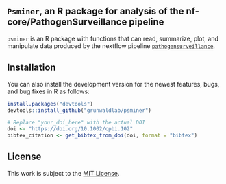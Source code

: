 ## `Psminer`, an R package for analysis of the nf-core/PathogenSurveillance pipeline

`psminer` is an R package with functions that can read, summarize, plot, and manipulate data produced by the nextflow pipeline [`pathogensurveillance`](https://github.com/nf-core/pathogensurveillance). 

## Installation

You can also install the development version for the newest features,
bugs, and bug fixes in R as follows:

``` r
install.packages("devtools")
devtools::install_github("grunwaldlab/psminer")
```

``` R
# Replace "your_doi_here" with the actual DOI
doi <- "https://doi.org/10.1002/cpbi.102"
bibtex_citation <- get_bibtex_from_doi(doi, format = "bibtex")
```

## License

This work is subject to the [MIT
License](https://github.com/grunwaldlab/metacoder/blob/master/LICENSE).
